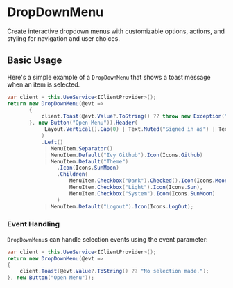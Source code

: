 ﻿# DropDownMenu

<Ingress>
Create interactive dropdown menus with customizable options, actions, and styling for navigation and user choices.
</Ingress>

## Basic Usage

Here's a simple example of a `DropDownMenu` that shows a toast message when an item is selected.

```csharp
var client = this.UseService<IClientProvider>();
return new DropDownMenu(@evt =>
       {
           client.Toast(@evt.Value?.ToString() ?? throw new Exception("Missing value in event."));
       }, new Button("Open Menu")).Header(
            Layout.Vertical().Gap(0) | Text.Muted("Signed in as") | Text.Small("niels@bosmainteractive.se")
           )
           .Left()
            | MenuItem.Separator()
            | MenuItem.Default("Ivy Github").Icon(Icons.Github)
            | MenuItem.Default("Theme")
                .Icon(Icons.SunMoon)
                .Children(
                    MenuItem.Checkbox("Dark").Checked().Icon(Icons.Moon),
                    MenuItem.Checkbox("Light").Icon(Icons.Sun),
                    MenuItem.Checkbox("System").Icon(Icons.SunMoon)
                )
            | MenuItem.Default("Logout").Icon(Icons.LogOut);
```

### Event Handling

`DropDownMenu`s can handle selection events using the event parameter:

```csharp
var client = this.UseService<IClientProvider>();
return new DropDownMenu(@evt =>
{
    client.Toast(@evt.Value?.ToString() ?? "No selection made.");
}, new Button("Open Menu"));
```

<WidgetDocs Type="Ivy.DropDownMenu" ExtensionTypes="Ivy.DropDownMenuExtensions" SourceUrl="https://github.com/Ivy-Interactive/Ivy-Framework/blob/main/Ivy/Widgets/DropDownMenu.cs"/>